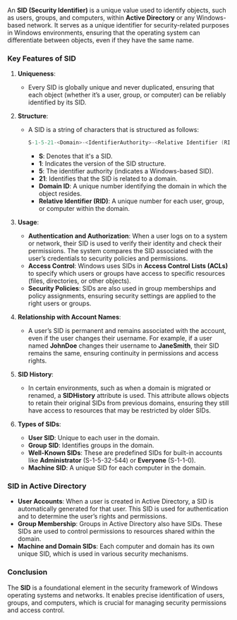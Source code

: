 An **SID (Security Identifier)** is a unique value used to identify objects, such as users, groups, and computers, within **Active Directory** or any Windows-based network. It serves as a unique identifier for security-related purposes in Windows environments, ensuring that the operating system can differentiate between objects, even if they have the same name.

### **Key Features of SID**

1. **Uniqueness**:
    
    - Every SID is globally unique and never duplicated, ensuring that each object (whether it’s a user, group, or computer) can be reliably identified by its SID.
2. **Structure**:
    
    - A SID is a string of characters that is structured as follows:
        
        ```c
        S-1-5-21-<Domain>-<IdentifierAuthority>-<Relative Identifier (RID)>
        ```
        
        - **S**: Denotes that it's a SID.
        - **1**: Indicates the version of the SID structure.
        - **5**: The identifier authority (indicates a Windows-based SID).
        - **21**: Identifies that the SID is related to a domain.
        - **Domain ID**: A unique number identifying the domain in which the object resides.
        - **Relative Identifier (RID)**: A unique number for each user, group, or computer within the domain.
3. **Usage**:
    
    - **Authentication and Authorization**: When a user logs on to a system or network, their SID is used to verify their identity and check their permissions. The system compares the SID associated with the user’s credentials to security policies and permissions.
    - **Access Control**: Windows uses SIDs in **Access Control Lists (ACLs)** to specify which users or groups have access to specific resources (files, directories, or other objects).
    - **Security Policies**: SIDs are also used in group memberships and policy assignments, ensuring security settings are applied to the right users or groups.
4. **Relationship with Account Names**:
    
    - A user’s SID is permanent and remains associated with the account, even if the user changes their username. For example, if a user named **JohnDoe** changes their username to **JaneSmith**, their SID remains the same, ensuring continuity in permissions and access rights.
5. **SID History**:
    
    - In certain environments, such as when a domain is migrated or renamed, a **SIDHistory** attribute is used. This attribute allows objects to retain their original SIDs from previous domains, ensuring they still have access to resources that may be restricted by older SIDs.
6. **Types of SIDs**:
    
    - **User SID**: Unique to each user in the domain.
    - **Group SID**: Identifies groups in the domain.
    - **Well-Known SIDs**: These are predefined SIDs for built-in accounts like **Administrator** (S-1-5-32-544) or **Everyone** (S-1-1-0).
    - **Machine SID**: A unique SID for each computer in the domain.

### **SID in Active Directory**

- **User Accounts**: When a user is created in Active Directory, a SID is automatically generated for that user. This SID is used for authentication and to determine the user’s rights and permissions.
- **Group Membership**: Groups in Active Directory also have SIDs. These SIDs are used to control permissions to resources shared within the domain.
- **Machine and Domain SIDs**: Each computer and domain has its own unique SID, which is used in various security mechanisms.

### **Conclusion**

The **SID** is a foundational element in the security framework of Windows operating systems and networks. It enables precise identification of users, groups, and computers, which is crucial for managing security permissions and access control.